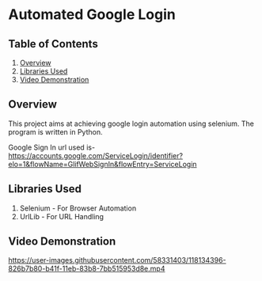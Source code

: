 # Automated Google Login 

## Table of Contents

1. [Overview](#overview)
2. [Libraries Used](#libraries-used)
3. [Video Demonstration](#video-demonstration)

## Overview

This project aims at achieving google login automation using selenium. The program is written in Python.

Google Sign In url used is- 
https://accounts.google.com/ServiceLogin/identifier?elo=1&flowName=GlifWebSignIn&flowEntry=ServiceLogin

## Libraries Used

1. Selenium - For Browser Automation
2. UrlLib - For URL Handling

## Video Demonstration

https://user-images.githubusercontent.com/58331403/118134396-826b7b80-b41f-11eb-83b8-7bb515953d8e.mp4


